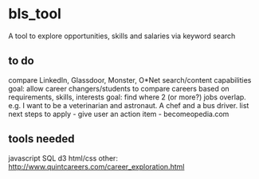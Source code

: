 # bls_tool
A tool to explore opportunities, skills and salaries via keyword search

## to do 
compare LinkedIn, Glassdoor, Monster, O*Net search/content capabilities
goal: allow career changers/students to compare careers based on requirements, skills, interests
goal: find where 2 (or more?) jobs overlap. e.g. I want to be a veterinarian and astronaut. A chef and a bus driver. 
list next steps to apply - give user an action item - becomeopedia.com

## tools needed
javascript
SQL
d3
html/css
other: http://www.quintcareers.com/career_exploration.html

